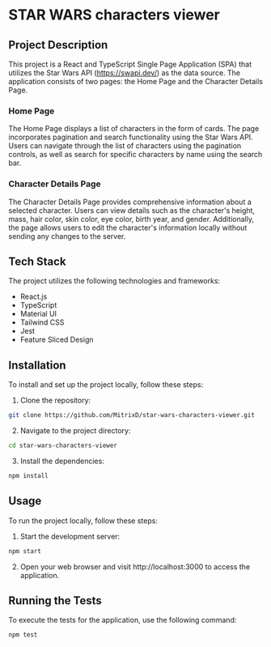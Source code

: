 # STAR WARS characters viewer

## Project Description

This project is a React and TypeScript Single Page Application (SPA) that utilizes the Star Wars API (https://swapi.dev/) as the data source. The application consists of two pages: the Home Page and the Character Details Page.

### Home Page
The Home Page displays a list of characters in the form of cards. The page incorporates pagination and search functionality using the Star Wars API. Users can navigate through the list of characters using the pagination controls, as well as search for specific characters by name using the search bar.

### Character Details Page
The Character Details Page provides comprehensive information about a selected character. Users can view details such as the character's height, mass, hair color, skin color, eye color, birth year, and gender. Additionally, the page allows users to edit the character's information locally without sending any changes to the server.

## Tech Stack

The project utilizes the following technologies and frameworks:

- React.js
- TypeScript
- Material UI
- Tailwind CSS
- Jest
- Feature Sliced Design

## Installation

To install and set up the project locally, follow these steps:

1. Clone the repository: 

```bash
git clone https://github.com/MitrixD/star-wars-characters-viewer.git
```

2. Navigate to the project directory: 

```bash
cd star-wars-characters-viewer
```

3. Install the dependencies: 

```bash
npm install
```
## Usage
To run the project locally, follow these steps:

1. Start the development server:

```bash
npm start
```
2. Open your web browser and visit http://localhost:3000 to access the application.

## Running the Tests
To execute the tests for the application, use the following command:

```bash
npm test
```

